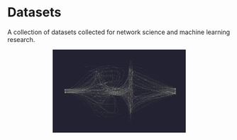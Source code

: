 # Datasets

A collection of datasets collected for network science and machine learning research.

<p align="center">
  <img width="300" src="field.png">
</p>
